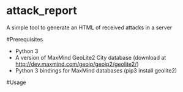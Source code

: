 # attack_report
A simple tool to generate an HTML of received attacks in a server

#Prerequisites

* Python 3
* A version of MaxMind GeoLite2 City database (download at http://dev.maxmind.com/geoip/geoip2/geolite2/)
* Python 3 bindings for MaxMind databases (pip3 install geolite2)

#Usage
